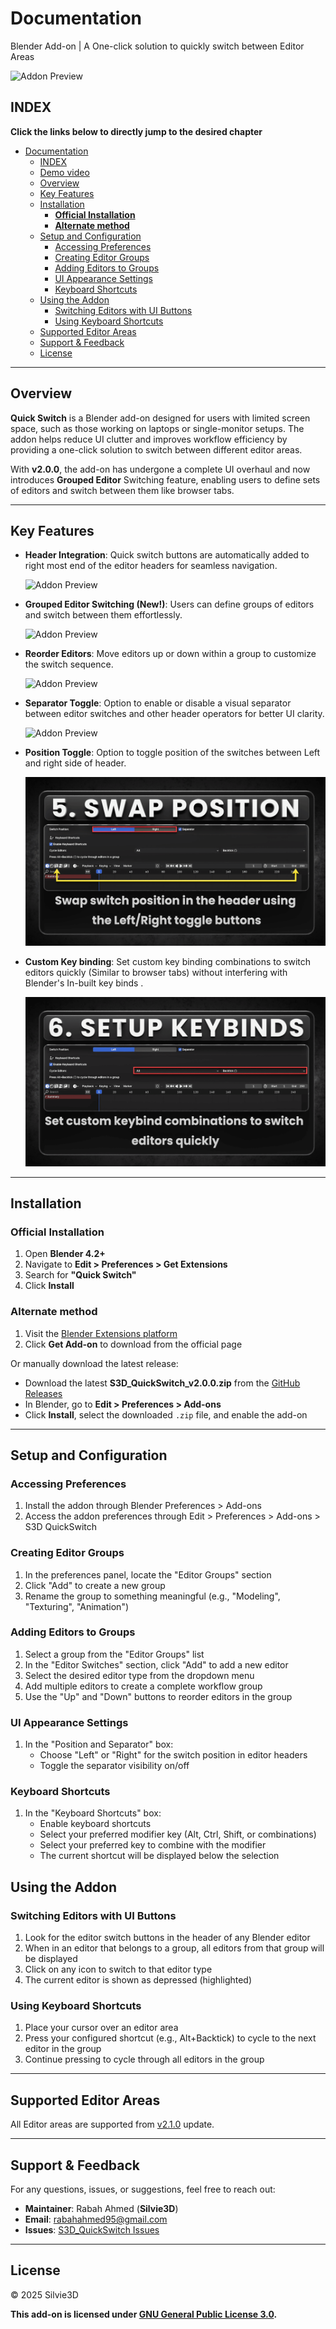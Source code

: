 # Documentation
Blender Add-on | A One-click solution to quickly switch between Editor Areas

<img src="Preview/cover.png" alt="Addon Preview">



## INDEX

**Click the links below to directly jump to the desired chapter**

- [Documentation](#documentation)
  - [INDEX](#index)
  - [Demo video](#demo-video)
  - [Overview](#overview)
  - [Key Features](#key-features)
  - [Installation](#installation)
    - [**Official Installation**](#official-installation)
    - [**Alternate method**](#alternate-method)
  - [Setup and Configuration](#setup-and-configuration)
    - [Accessing Preferences](#accessing-preferences)
    - [Creating Editor Groups](#creating-editor-groups)
    - [Adding Editors to Groups](#adding-editors-to-groups)
    - [UI Appearance Settings](#ui-appearance-settings)
    - [Keyboard Shortcuts](#keyboard-shortcuts)
  - [Using the Addon](#using-the-addon)
    - [Switching Editors with UI Buttons](#switching-editors-with-ui-buttons)
    - [Using Keyboard Shortcuts](#using-keyboard-shortcuts)
  - [Supported Editor Areas](#supported-editor-areas)
  - [Support \& Feedback](#support--feedback)
  - [License](#license)

---

## Overview

**Quick Switch** is a Blender add-on designed for users with limited screen space, such as those working on laptops or single-monitor setups. The addon helps reduce UI clutter and improves workflow efficiency by providing a one-click solution to switch between different editor areas.

With **v2.0.0**, the add-on has undergone a complete UI overhaul and now introduces **Grouped Editor** Switching feature, enabling users to define sets of editors and switch between them like browser tabs.

---

## Key Features

- **Header Integration**: Quick switch buttons are automatically added to right most end of the editor headers for seamless navigation.
 
   <img src="Preview/preview.png" alt="Addon Preview">

- **Grouped Editor Switching (New!)**: Users can define groups of editors and switch between them effortlessly.

   <img src="Preview/groups.png" alt="Addon Preview">
   
- **Reorder Editors**: Move editors up or down within a group to customize the switch sequence.  

   <img src="Preview/reorder.png" alt="Addon Preview">
   
- **Separator Toggle**: Option to enable or disable a visual separator between editor switches and other header operators for better UI clarity.  

   <img src="Preview/separator.png" alt="Addon Preview">
   
- **Position Toggle**: Option to toggle position of the switches between Left and right side of header.

   <img src="Preview/position.png" alt="Addon Preview">
- **Custom Key binding**: Set custom key binding combinations to switch editors quickly (Similar to browser tabs) without interfering with Blender's In-built key binds .

   <img src="Preview/keybinds.png" alt="Addon Preview">
   
---       

## Installation

### **Official Installation**

1. Open **Blender 4.2+**
2. Navigate to **Edit > Preferences > Get Extensions**
3. Search for **"Quick Switch"**
4. Click **Install**

### **Alternate method**

1. Visit the [Blender Extensions platform](https://extensions.blender.org/add-ons/s3d-quickswitch)
2. Click **Get Add-on** to download from the official page

Or manually download the latest release:

- Download the latest **S3D_QuickSwitch_v2.0.0.zip** from the [GitHub Releases](https://github.com/Silvie3D/S3D_QuickSwitch/releases)
- In Blender, go to **Edit > Preferences > Add-ons**
- Click **Install**, select the downloaded `.zip` file, and enable the add-on

---

## Setup and Configuration

### Accessing Preferences
1. Install the addon through Blender Preferences > Add-ons
2. Access the addon preferences through Edit > Preferences > Add-ons > S3D QuickSwitch

### Creating Editor Groups
1. In the preferences panel, locate the "Editor Groups" section
2. Click "Add" to create a new group
3. Rename the group to something meaningful (e.g., "Modeling", "Texturing", "Animation")

### Adding Editors to Groups
1. Select a group from the "Editor Groups" list
2. In the "Editor Switches" section, click "Add" to add a new editor
3. Select the desired editor type from the dropdown menu
4. Add multiple editors to create a complete workflow group
5. Use the "Up" and "Down" buttons to reorder editors in the group

### UI Appearance Settings
1. In the "Position and Separator" box:
   - Choose "Left" or "Right" for the switch position in editor headers
   - Toggle the separator visibility on/off

### Keyboard Shortcuts
1. In the "Keyboard Shortcuts" box:
   - Enable keyboard shortcuts
   - Select your preferred modifier key (Alt, Ctrl, Shift, or combinations)
   - Select your preferred key to combine with the modifier
   - The current shortcut will be displayed below the selection

## Using the Addon

### Switching Editors with UI Buttons
1. Look for the editor switch buttons in the header of any Blender editor
2. When in an editor that belongs to a group, all editors from that group will be displayed
3. Click on any icon to switch to that editor type
4. The current editor is shown as depressed (highlighted)

### Using Keyboard Shortcuts
1. Place your cursor over an editor area
2. Press your configured shortcut (e.g., Alt+Backtick) to cycle to the next editor in the group
3. Continue pressing to cycle through all editors in the group

---

## Supported Editor Areas

All Editor areas are supported from [v2.1.0](#) update.

---

## Support & Feedback

For any questions, issues, or suggestions, feel free to reach out:

- **Maintainer**: Rabah Ahmed (**Silvie3D**)
- **Email**: [rabahahmed95@gmail.com](mailto:rabahahmed95@gmail.com)
- **Issues**: [S3D_QuickSwitch Issues](https://github.com/Silvie3D/S3D_QuickSwitch/issues)

---

## License

© 2025 Silvie3D

**This add-on is licensed under [GNU General Public License 3.0](https://www.gnu.org/licenses/gpl-3.0.html).**
